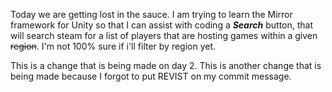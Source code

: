 Today we are getting lost in the sauce. I am trying to learn the Mirror framework for Unity so that I can assist with coding a **_Search_** button, that will search steam for a list of players that are hosting games within a given ~~region~~. I'm not 100% sure if i'll filter by region yet.

This is a change that is being made on day 2.
This is another change that is being made because I forgot to put REVIST on my commit message.
